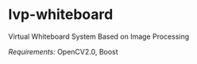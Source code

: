 lvp-whiteboard
==============

Virtual Whiteboard System Based on Image Processing

_Requirements:_ OpenCV2.0, Boost
